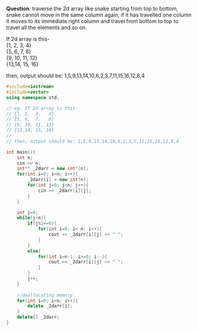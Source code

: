 **Question**: traverse the 2d array like snake starting from top to bottom, snake cannot move in the same column again, if it has travelled one column it moves to its immediate right column and travel from bottom to top to travel all the elements and so on.

If 2d array is this-  
 {1, 2, 3, 4}  
 {5, 6, 7, 8}  
 {9, 10, 11, 12}  
 {13,14, 15, 16}

then, output should be: 1,5,9,13,14,10,6,2,3,7,11,15,16,12,8,4

```cpp
#include<iostream>
#include<vector>
using namespace std;

// eg. If 2d array is this-
// {1, 2,  3,   4}
// {5, 6,  7,   8}
// {9, 10, 11, 12}
// {13,14, 15, 16}
//
// then, output should be: 1,5,9,13,14,10,6,2,3,7,11,15,16,12,8,4

int main(){
    int n;
    cin >> n;
    int** _2darr = new int*[n];
    for(int i=0; i<n; i++){
        _2darr[i] = new int[n];
        for(int j=0; j<n; j++){
            cin >> _2darr[i][j];
        }
    }

    int j=0;
    while(j<n){
        if(j%2==0){
            for(int i=0; i< n; i++){
                cout << _2darr[i][j] << " ";
            }
        }
        else{
            for(int i=n-1; i>=0; i--){
                cout << _2darr[i][j] << " ";
            }
        }
        j++;
    }
    
    //deallocating memory
    for(int i=0; i<n; i++){
        delete _2darr[i];
    }
    delete[] _2darr;
}
```
